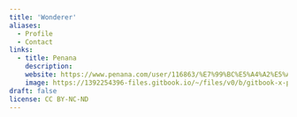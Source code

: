```yaml
---
title: 'Wonderer'
aliases:
  - Profile
  - Contact
links:
  - title: Penana
    description: 
    website: https://www.penana.com/user/116863/%E7%99%BC%E5%A4%A2%E5%AE%B6
    image: https://1392254396-files.gitbook.io/~/files/v0/b/gitbook-x-prod.appspot.com/o/spaces%2FdCvq4A3Z8GBtJkq79Hxy%2Fuploads%2FEGCRo9jn4Gdd32mUrfvF%2Flogo_new.svg?alt=media&token=0ece9bc4-9cec-42c9-9317-a1dc23804262
draft: false	
license: CC BY-NC-ND
---
```

